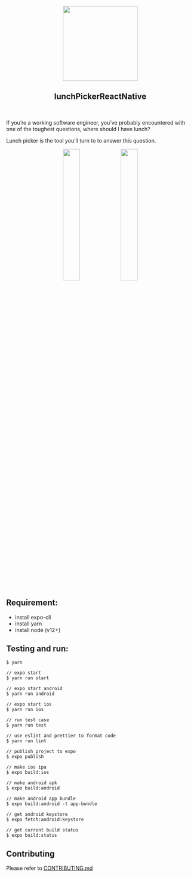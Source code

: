 <p align="center">
  <img width="200px" src="https://github.com/yeukfei02/lunchPickerReactNative/blob/master/readme-icon.png"><br/>
  <h2 align="center">lunchPickerReactNative</h2>
</p>

<p align="center">
  <a href="https://travis-ci.com/yeukfei02/lunchPickerReactNative"><img src="https://travis-ci.com/yeukfei02/lunchPickerReactNative.svg?branch=master" alt=""></a>
  <a href="https://codecov.io/gh/yeukfei02/lunchPickerReactNative"><img src="https://codecov.io/gh/yeukfei02/lunchPickerReactNative/branch/master/graph/badge.svg" alt=""></a>
  <a href="https://discord.gg/ZSwskB2"><img src="https://img.shields.io/discord/709280499503202364" alt=""></a>
</p>

If you’re a working software engineer, you’ve probably encountered with one of the toughest questions, where should I have lunch?

Lunch picker is the tool you’ll turn to to answer this question.

<p align="center">
  <a href="https://apps.apple.com/us/app/lunchpickerlite/id1509385881"><img src="https://github.com/yeukfei02/lunchPickerReactNative/blob/master/app-store-badge.png" width="30%" height="30%" alt=""></a>
  <a href="https://play.google.com/store/apps/details?id=com.donaldwu.lunchpickerlite"><img src="https://github.com/yeukfei02/lunchPickerReactNative/blob/master/google-play-badge.png" width="30%" height="30%" alt=""></a>
</p>

## Requirement:
 - install expo-cli
 - install yarn
 - install node (v12+)

## Testing and run:
```
$ yarn

// expo start
$ yarn run start

// expo start android
$ yarn run android

// expo start ios
$ yarn run ios

// run test case
$ yarn run test

// use eslint and prettier to format code
$ yarn run lint
```

```
// publish project to expo
$ expo publish

// make ios ipa
$ expo build:ios

// make android apk
$ expo build:android

// make android app bundle
$ expo build:android -t app-bundle

// get android keystore
$ expo fetch:android:keystore

// get current build status
$ expo build:status
```

## Contributing

Please refer to [CONTRIBUTING.md](https://github.com/yeukfei02/lunchPickerReactNative/blob/master/CONTRIBUTING.md)
